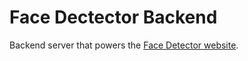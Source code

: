 # Face Dectector Backend
Backend server that powers the [Face Detector website](https://github.com/alexxbull/Face-Dectector).
